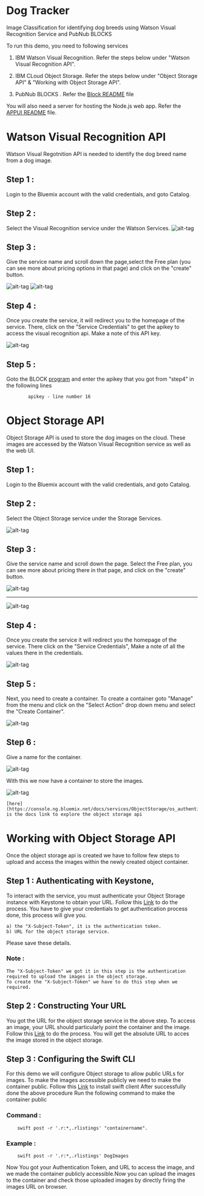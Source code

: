 # Dog Tracker
Image Classification for identifying dog breeds using Watson Visual Recognition Service and PubNub BLOCKS

To run this demo, you need to following services

1. IBM Watson Visual Recognition. Refer the steps below under "Watson Visual Recognition API".

2. IBM CLoud Object Storage. Refer the steps below under "Object Storage API" & "Working with Object Storage API".

3. PubNub BLOCKS . Refer the [Block README](https://github.com/shyampurk/dogtracker/blob/master/Block/README.md) file

You will also need a server for hosting the Node.js web app. Refer the [APPUI README](https://github.com/shyampurk/dogtracker/blob/master/AppUI/README.md) file. 

# Watson Visual Recognition API

Watson Visual Regotnition API is needed to identify the dog breed name from a dog image. 

## Step 1 : 

Login to the Bluemix account with the valid credentials, and goto Catalog.

## Step 2 : 

Select the Visual Recognition service under the Watson Services.
![alt-tag](https://github.com/shyampurk/dogtracker/blob/master/screenshots/Visualrecognition/vr1.png)

## Step 3 :

Give the service name and scroll down the page,select the Free plan (you can see more about pricing options in that page) and click on the "create" button.

![alt-tag](https://github.com/shyampurk/dogtracker/blob/master/screenshots/Visualrecognition/vr2.png)
![alt-tag](https://github.com/shyampurk/dogtracker/blob/master/screenshots/Visualrecognition/vr3.png)

## Step 4 : 

Once you create the service, it will redirect you to the homepage of the service. There, click on the "Service Credentials" to get the apikey to access the visual recognition api. Make a note of this API key.

![alt-tag](https://github.com/shyampurk/dogtracker/blob/master/screenshots/Visualrecognition/vr4.png)

## Step 5 :

Goto the BLOCK [program](https://github.com/shyampurk/dogtracker/blob/master/Block/main.js) and enter the apikey that you got from "step4" in the following lines

			apikey - line number 16 


# Object Storage API

Object Storage API is used to store the dog images on the cloud. These images are accessed by the Watson Visual Recognition service as well as the web UI. 

## Step 1 : 

Login to the Bluemix account with the valid credentials, and goto Catalog.<br>

## Step 2 :

Select the Object Storage service under the Storage Services.

![alt-tag](https://github.com/shyampurk/dogtracker/blob/master/screenshots/objectstorage/ob1.png)

## Step 3 :

Give the service name and scroll down the page. Select the Free plan, you can see more about pricing there in that page, and click on the "create" button.

![alt-tag](https://github.com/shyampurk/dogtracker/blob/master/screenshots/objectstorage/ob2.png)<hr>

![alt-tag](https://github.com/shyampurk/dogtracker/blob/master/screenshots/objectstorage/ob3.png)

## Step 4 :

Once you create the service it will redirect you the homepage of the service. There click on the "Service Credentials", Make a note of all the values there in the credentials.

![alt-tag](https://github.com/shyampurk/dogtracker/blob/master/screenshots/objectstorage/ob4.png)

## Step 5 : 

Next, you need to create a container. To create a container goto "Manage" from the menu and click on the "Select Action" drop down menu and select the "Create Container".

![alt-tag](https://github.com/shyampurk/dogtracker/blob/master/screenshots/objectstorage/ob5.png)

## Step 6 : 

Give a name for the container.

![alt-tag](https://github.com/shyampurk/dogtracker/blob/master/screenshots/objectstorage/ob6.png)

With this we now have a container to store the images.

![alt-tag](https://github.com/shyampurk/dogtracker/blob/master/screenshots/objectstorage/ob7.png)

	[here](https://console.ng.bluemix.net/docs/services/ObjectStorage/os_authenticate.html) is the docs link to explore the object storage api

# Working with Object Storage API

Once the object storage api is created we have to follow few steps to upload and access the images within the newly created object container.

## Step 1 : Authenticating with Keystone,
To interact with the service, you must authenticate your Object Storage instance with Keystone to obtain your URL.
Follow this  [Link](https://console.ng.bluemix.net/docs/services/ObjectStorage/os_authenticate.html) to do the process.
You have to give your credentials to get authentication process done, this process will give you.

	a) the "X-Subject-Token", it is the authentication token.
	b) URL for the object storage service.

Please save these details.
	
### Note : 
	The "X-Subject-Token" we got it in this step is the authentication required to upload the images in the object storage.
	To create the "X-Subject-Token" we have to do this step when we required.
	
	
## Step 2 : Constructing Your URL 

You got the URL for the object storage service in the above step. To access an image, your URL should particularly point the container and the image.
Follow this [Link](https://console.ng.bluemix.net/docs/services/ObjectStorage/os_constructing.html) to do the process.
You will get the absolute URL to acces the image stored in the object storage.


## Step 3 : Configuring the Swift CLI 
For this demo we will configure Object storage to allow public URLs for images. To make the images accessible publicly we need to make the container public.
Follow this [Link](https://console.ng.bluemix.net/docs/services/ObjectStorage/os_configuring.html) to install swift client
After successfully done the above procedure Run the following command to make the container public
### Command :	
		swift post -r '.r:*,.rlistings' "containername".
		
### Example :
		swift post -r '.r:*,.rlistings' DogImages 
		

Now You got your Authentication Token, and URL to access the image, and we made the container publicly accessible.Now you can upload the images to the container and check those uploaded images by directly firing the images URL on browser.
